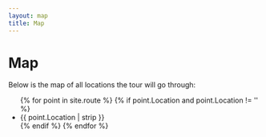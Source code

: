 ```yaml
---
layout: map
title: Map
---
```

# Map

Below is the map of all locations the tour will go through:

<ul>
{% for point in site.route %}
{% if point.Location and point.Location != '' %}
<li>{{ point.Location | strip }}</li>
{% endif %}
{% endfor  %}
</ul>
